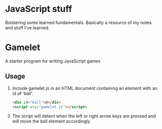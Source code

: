 # JavaScript stuff

Bolstering some learned fundamentals. Basically a resource of my notes and stuff I've learned.

# Gamelet

A starter program for writing JavaScript games

## Usage

1. Include gamelet.js in an HTML document containing an
   element with an id of 'ball'.

   ```html
   <div id="ball">@</div>
   <script src="gamelet.js"></script>
   ```

2. The script will detect when the left or right arrow keys are pressed and will move the ball element accordingly.
